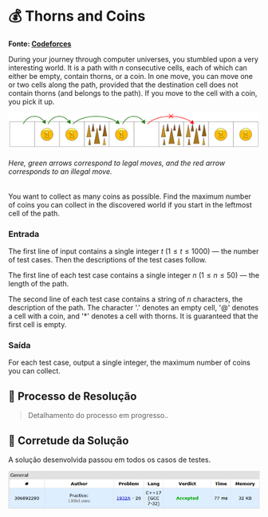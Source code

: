 # 💰 Thorns and Coins

**Fonte: [Codeforces](https://codeforces.com/problemset/problem/1932/A)**

During your journey through computer universes, you stumbled upon a very interesting world. It is a path with $n$ consecutive cells, each of which can either be empty, contain thorns, or a coin. In one move, you can move one or two cells along the path, provided that the destination cell does not contain thorns (and belongs to the path). If you move to the cell with a coin, you pick it up.

![Example](img/example.png)
###### *Here, green arrows correspond to legal moves, and the red arrow corresponds to an illegal move.*


You want to collect as many coins as possible. Find the maximum number of coins you can collect in the discovered world if you start in the leftmost cell of the path.

### Entrada
The first line of input contains a single integer $t$ ($1≤t≤1000$) — the number of test cases. Then the descriptions of the test cases follow.

The first line of each test case contains a single integer $n$ ($1≤n≤50$) — the length of the path.

The second line of each test case contains a string of $n$ characters, the description of the path. The character '.' denotes an empty cell, '@' denotes a cell with a coin, and '*' denotes a cell with thorns. It is guaranteed that the first cell is empty.

### Saída
For each test case, output a single integer, the maximum number of coins you can collect.

## 🧩 Processo de Resolução

> Detalhamento do processo em progresso..

## 📝 Corretude da Solução
A solução desenvolvida passou em todos os casos de testes.

![Accepted](img/accepted.png)
